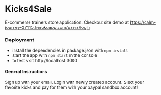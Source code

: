 # Kicks4Sale
E-commerse trainers store application.
Checkout site demo at https://calm-journey-37145.herokuapp.com/users/login

### Deployment 
* install the dependencies in package.json with `npm install` 
* start the app with `npm start` in the console 
* to test visit http://localhost:3000


#### General Instructions
Sign up with your email. 
Login with newly created account.
Slect your favorite kicks and pay for them with your paypal sandbox account!
